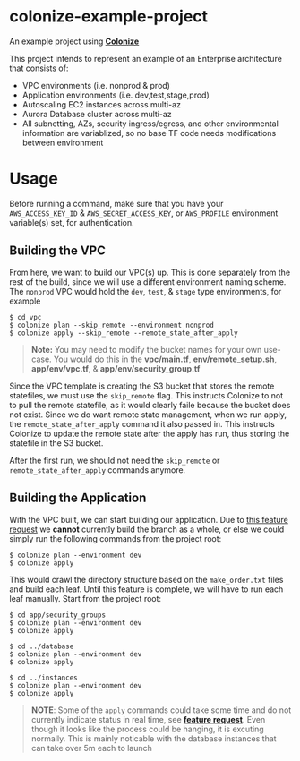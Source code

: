 # colonize-example-project
An example project using **[Colonize](https://github.com/craigmonson/colonize)**

This project intends to represent an example of an Enterprise architecture that consists of:

- VPC environments (i.e. nonprod & prod)
- Application environments (i.e. dev,test,stage,prod)
- Autoscaling EC2 instances across multi-az
- Aurora Database cluster across multi-az
- All subnetting, AZs, security ingress/egress, and other environmental information are variablized, so no base TF code needs modifications between environment


# Usage
Before running a command, make sure that you have your `AWS_ACCESS_KEY_ID` & 
`AWS_SECRET_ACCESS_KEY`, or `AWS_PROFILE` environment variable(s) set, for authentication.

## Building the VPC

From here, we want to build our VPC(s) up. This is done separately from the rest of the build, 
since we will use a different environment naming scheme. The `nonprod` VPC would hold the `dev`,
`test`, & `stage` type environments, for example

    $ cd vpc
    $ colonize plan --skip_remote --environment nonprod
    $ colonize apply --skip_remote --remote_state_after_apply

> **Note:** You may need to modify the bucket names for your own use-case. You would do this in 
the **vpc/main.tf**, **env/remote_setup.sh**, **app/env/vpc.tf**, & **app/env/security_group.tf**

Since the VPC template is creating the S3 bucket that stores the remote statefiles, we must use
the `skip_remote` flag. This instructs Colonize to not to pull the remote statefile, as it would
clearly faile because the bucket does not exist. Since we do want remote state management, when
we run apply, the `remote_state_after_apply` command it also passed in. This instructs Colonize to
update the remote state after the apply has run, thus storing the statefile in the S3 bucket.

After the first run, we should not need the `skip_remote` or `remote_state_after_apply` commands 
anymore.

## Building the Application

With the VPC built, we can start building our application. Due to [this feature request](https://github.com/craigmonson/colonize/issues/4) 
we **cannot** currently build the branch as a whole, or else we could simply run the following 
commands from the project root:

    $ colonize plan --environment dev
    $ colonize apply

This would crawl the directory structure based on the `make_order.txt` files and build each leaf.
Until this feature is complete, we will have to run each leaf manually. Start from the project
root:

    $ cd app/security_groups
    $ colonize plan --environment dev
    $ colonize apply

    $ cd ../database
    $ colonize plan --environment dev
    $ colonize apply

    $ cd ../instances
    $ colonize plan --environment dev
    $ colonize apply


> **NOTE**: Some of the `apply` commands could take some time and do not currently indicate 
status in real time, see **[feature request](https://github.com/craigmonson/colonize/issues/24)**.
> Even though it looks like the process could be hanging, it is excuting normally. This is mainly
> noticable with the database instances that can take over 5m each to launch


